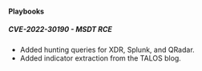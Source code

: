 
#### Playbooks
##### CVE-2022-30190 - MSDT RCE
- Added hunting queries for XDR, Splunk, and QRadar.
- Added indicator extraction from the TALOS blog.
